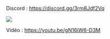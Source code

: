 Discord : https://discord.gg/3rm8Jdf2Vq

<img src="https://i.imgur.com/zUJuXzq.png">

Vidéo : https://youtu.be/gN16iW6-D3M
